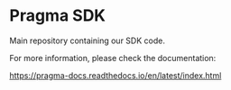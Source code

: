 # Pragma SDK

Main repository containing our SDK code.

For more information, please check the documentation:

https://pragma-docs.readthedocs.io/en/latest/index.html
